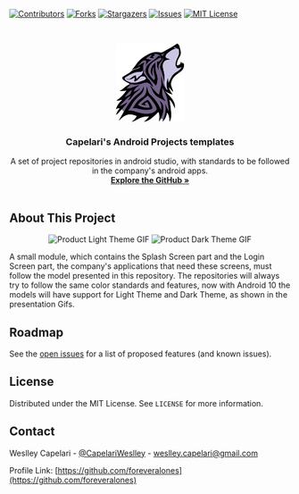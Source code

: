 [![Contributors][contributors-shield]][contributors-url]
[![Forks][forks-shield]][forks-url]
[![Stargazers][stars-shield]][stars-url]
[![Issues][issues-shield]][issues-url]
[![MIT License][license-shield]][license-url]



<!-- PROJECT LOGO -->
<br />
<p align="center">
  <a href="https://github.com/foreveralones">
    <img src="images/logo.png" alt="Logo" width="auto" height="140">
  </a>

  <h3 align="center">Capelari's Android Projects templates</h3>

  <p align="center">
    A set of project repositories in android studio, with standards to be followed in the company's android apps.
    <br />
    <a href="https://github.com/foreveralones"><strong>Explore the GitHub »</strong></a>
    <br />
    <br />
  </p>
</p>

<!-- ABOUT THE PROJECT -->
## About This Project

<p align="center">
  <img src="images/light_mode.gif" alt="Product Light Theme GIF" width="auto" height="500">
  <img src="images/dark_mode.gif" alt="Product Dark Theme GIF" width="auto" height="500">
</p>

A small module, which contains the Splash Screen part and the Login Screen part, the company's applications that need these screens, must follow the model presented in this repository.
The repositories will always try to follow the same color standards and features, now with Android 10 the models will have support for Light Theme and Dark Theme, as shown in the presentation Gifs.

<!-- ROADMAP -->
## Roadmap
See the [open issues](https://github.com/foreveralones/LoginScreenMobile/issues) for a list of proposed features (and known issues).

<!-- LICENSE -->
## License
Distributed under the MIT License. See `LICENSE` for more information.

<!-- CONTACT -->
## Contact
Weslley Capelari - [@CapelariWeslley](https://twitter.com/CapelariWeslley) - weslley.capelari@gmail.com

Profile Link: [https://github.com/foreveralones](https://github.com/foreveralones)

<!-- MARKDOWN LINKS & IMAGES -->
[contributors-shield]: https://img.shields.io/github/contributors/foreveralones/LoginScreenMobile.svg?style=for-the-badge
[contributors-url]: https://github.com/foreveralones/LoginScreenMobile/graphs/contributors
[forks-shield]: https://img.shields.io/github/forks/foreveralones/LoginScreenMobile.svg?style=for-the-badge
[forks-url]: https://github.com/foreveralones/LoginScreenMobile/network/members
[stars-shield]: https://img.shields.io/github/stars/foreveralones/LoginScreenMobile.svg?style=for-the-badge
[stars-url]: https://github.com/foreveralones/LoginScreenMobile/stargazers
[issues-shield]: https://img.shields.io/github/issues/foreveralones/LoginScreenMobile.svg?style=for-the-badge
[issues-url]: https://github.com/foreveralones/LoginScreenMobile/issues
[license-shield]: https://img.shields.io/github/license/foreveralones/LoginScreenMobile.svg?style=for-the-badge
[license-url]: https://github.com/foreveralones/LoginScreenMobile/blob/master/LICENSE.txt
